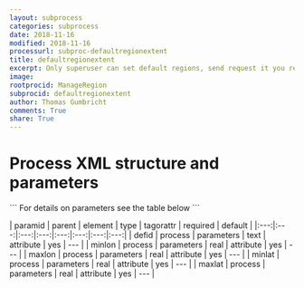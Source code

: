 ```yaml
---
layout: subprocess
categories: subprocess
date: 2018-11-16
modified: 2018-11-16
processurl: subproc-defaultregionextent
title: defaultregionextent
excerpt: Only superuser can set default regions, send request it you really need a new default region category
image: 
rootprocid: ManageRegion
subprocid: defaultregionextent
author: Thomas Gumbricht
comments: True
share: True
---
```


<h1 class='foot-description'>Process XML structure and parameters</h1>
```
For details on parameters see the table below
<?xml version="1.0" ?>
<process>
  <!--Generated from python-->
  <userproj plotid="yourplotid" projectid="yourprojectid" siteid="yoursiteid" system="systemid" tractid="yourtractid" userid="youruserid"/>
  <period endday="DD" endmonth="MM" endyear="YYYY" seasonendday="DD" seasonendmonth="MM" seasonstartday="DD" seasonstartmonth="MM" startday="DD" startmonth="MM" startyear="YYYY" timestep="timestep"/>
  <parameters defid="txtstring" maxlat="xyz.abc" maxlon="xyz.abc" minlat="xyz.abc" minlon="xyz.abc"/>
</process>
```

| paramid | parent | element | type | tagorattr | required | default |
|:---:|:---:|:---:|:---:|:---:|:---:|:---:|:---:|
| defid | process | parameters | text | attribute | yes | --- |
| minlon | process | parameters | real | attribute | yes | --- |
| maxlon | process | parameters | real | attribute | yes | --- |
| minlat | process | parameters | real | attribute | yes | --- |
| maxlat | process | parameters | real | attribute | yes | --- |

